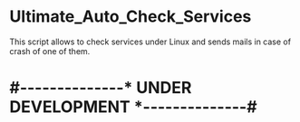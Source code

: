 # Ultimate_Auto_Check_Services
This script allows to check services under Linux and sends mails in case of crash of one of them.

# #--------------* UNDER DEVELOPMENT  *--------------#
